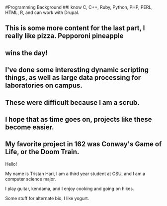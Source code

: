 #Programming Background
##I know C, C++, Ruby, Python, PHP, PERL, HTML, R, and can work with Drupal.
## This is some more content for the last part, I really like pizza. Pepporoni pineapple
## wins the day!
## I've done some interesting dynamic scripting things, as well as large data processing for laboratories on campus.
## These were difficult because I am a scrub.
## I hope that as time goes on, projects like these become easier.
## My favorite project in 162 was Conway's Game of Life, or the Doom Train.


Hello!

My name is Tristan Hari, I am a third year student at OSU, and I am a computer science major.

I play guitar, kendama, and I enjoy cooking and going on hikes.

Some stuff for alternate bio, I like yogurt.